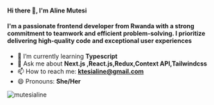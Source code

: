 <h4 align="left">Hi there 👋, I'm Aline Mutesi</h4>
<h4 align="left">I'm a passionate frontend developer from Rwanda with a strong commitment to teamwork and efficient problem-solving. I prioritize delivering high-quality code and exceptional user experiences</h4>

- 🌱 I’m currently learning **Typescript**
- 💬 Ask me about **Next.js ,React.js,Redux,Context API,Tailwindcss**
- 📫 How to reach me: **ktesialine@gmail.com**
- 😄 Pronouns: **She/Her**


<p><img align="left" src="https://github-readme-stats.vercel.app/api/top-langs?username=mutesialine&show_icons=true&locale=en&layout=compact" alt="mutesialine" /></p>


